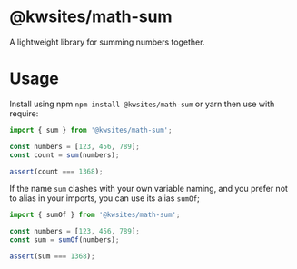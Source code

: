 @kwsites/math-sum
===========

A lightweight library for summing numbers together. 


Usage
=====

Install using npm `npm install @kwsites/math-sum` or yarn  then use with require:

```typescript
import { sum } from '@kwsites/math-sum';

const numbers = [123, 456, 789];
const count = sum(numbers);

assert(count === 1368);
```

If the name `sum` clashes with your own variable naming, and you prefer not to alias in your imports,
you can use its alias `sumOf`;


```typescript
import { sumOf } from '@kwsites/math-sum';

const numbers = [123, 456, 789];
const sum = sumOf(numbers);

assert(sum === 1368);
```



